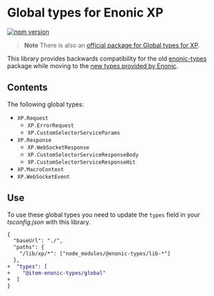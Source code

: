 # Global types for Enonic XP

[![npm version](https://badge.fury.io/js/@item-enonic-types%2Fglobal.svg)](https://badge.fury.io/js/@item-enonic-types%2Fglobal)

> **Note** There is also an [official package for Global types for XP](https://www.npmjs.com/package/@enonic-types/global).

This library provides backwards compatibility for the old [enonic-types](https://www.npmjs.com/package/enonic-types) package
while moving to the [new types provided by Enonic](https://www.npmjs.com/org/enonic-types).

## Contents

The following global types:

- `XP.Request`
  - `XP.ErrorRequest`
  - `XP.CustomSelectorServiceParams`
- `XP.Response`
  - `XP.WebSocketResponse`
  - `XP.CustomSelectorServiceResponseBody`
  - `XP.CustomSelectorServiceResponseHit`
- `XP.MacroContext`
- `XP.WebSocketEvent`

## Use

To use these global types you need to update the `types` field in your *tsconfig.json* with this library.

```diff
{
  "baseUrl": "./",
  "paths": {
    "/lib/xp/*": ["node_modules/@enonic-types/lib-*"]
  },
+  "types": [
+    "@item-enonic-types/global"
+  ]
}
```
